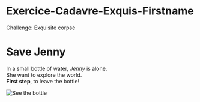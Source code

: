 # Exercice-Cadavre-Exquis-Firstname
Challenge: Exquisite corpse </b>


<h1>Save Jenny</h1>

In a small bottle of water, _Jenny_ is alone. </br>
She want to explore the world. </br>
<strong>First step</strong>, to leave the bottle!


![See the bottle](https://5.imimg.com/data5/TE/DM/MY-44148833/1-liter-mineral-water-bottles-500x500.jpg "Bottle or prison")
